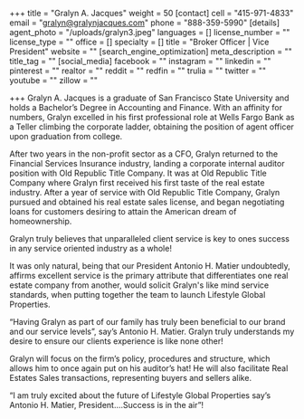+++
title = "Gralyn A. Jacques"
weight = 50
[contact]
cell = "415-971-4833"
email = "gralyn@gralynjacques.com"
phone = "888-359-5990"
[details]
agent_photo = "/uploads/gralyn3.jpeg"
languages = []
license_number = ""
license_type = ""
office = []
specialty = []
title = "Broker Officer | Vice President"
website = ""
[search_engine_optimization]
meta_description = ""
title_tag = ""
[social_media]
facebook = ""
instagram = ""
linkedin = ""
pinterest = ""
realtor = ""
reddit = ""
redfin = ""
trulia = ""
twitter = ""
youtube = ""
zillow = ""

+++
Gralyn A. Jacques is a graduate of San Francisco State University and holds a Bachelor’s Degree in Accounting and Finance. With an affinity for numbers, Gralyn excelled in his first professional role at Wells Fargo Bank as a Teller climbing the corporate ladder, obtaining the position of agent officer upon graduation from college.

After two years in the non-profit sector as a CFO, Gralyn returned to the Financial Services Insurance industry, landing a corporate internal auditor position with Old Republic Title Company. It was at Old Republic Title Company where Gralyn first received his first taste of the real estate industry. After a year of service with Old Republic Title Company, Gralyn pursued and obtained his real estate sales license, and began negotiating loans for customers desiring to attain the American dream of homeownership.

Gralyn truly believes that unparalleled client service is key to ones success in any service oriented industry as a whole!

It was only natural, being that our President Antonio H. Matier undoubtedly, affirms excellent service is the primary attribute that differentiates one real estate company from another, would solicit Gralyn's like mind service standards, when putting together the team to launch Lifestyle Global Properties.

“Having Gralyn as part of our family has truly been beneficial to our brand and our service levels”, say’s Antonio H. Matier. Gralyn truly understands my desire to ensure our clients experience is like none other!

Gralyn will focus on the firm’s policy, procedures and structure, which allows him to once again put on his auditor’s hat! He will also facilitate Real Estates Sales transactions, representing buyers and sellers alike.

“I am truly excited about the future of Lifestyle Global Properties say’s Antonio H. Matier, President….Success is in the air”!